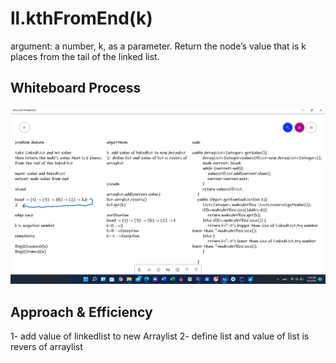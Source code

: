# ll.kthFromEnd(k)
argument: a number, k, as a parameter.
Return the node’s value that is k places from the tail of the linked list.

## Whiteboard Process

![ll.kthFromEnd(k)](2021-08-03.png)
## Approach & Efficiency
1- add value of linkedlist to new Arraylist
2- define list and value of list is revers of arraylist 